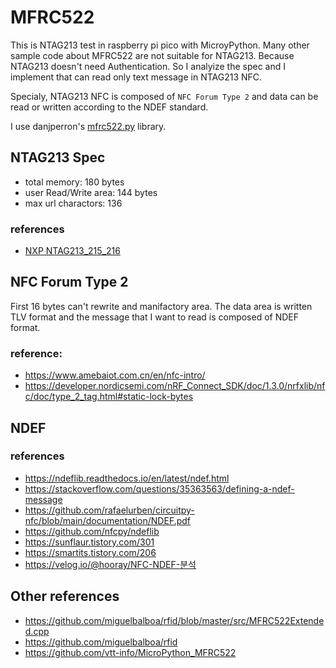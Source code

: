 # MFRC522

This is NTAG213 test in raspberry pi pico with MicroyPython.
Many other sample code about MFRC522 are not suitable for NTAG213. Because NTAG213 doesn't need Authentication.
So I analyize the spec and I implement that can read only text message in NTAG213 NFC.

Specialy, NTAG213 NFC is composed of `NFC Forum Type 2` and data can be read or written according to the NDEF standard.

I use danjperron's [mfrc522.py](https://github.com/danjperron/micropython-mfrc522) library.

## NTAG213 Spec
* total memory: 180 bytes
* user Read/Write area: 144 bytes
* max url charactors: 136

### references
* [NXP NTAG213_215_216](https://www.nxp.com/products/rfid-nfc/nfc-hf/ntag-for-tags-labels/ntag-213-215-216-nfc-forum-type-2-tag-compliant-ic-with-144-504-888-bytes-user-memory:NTAG213_215_216)


## NFC Forum Type 2
First 16 bytes can't rewrite and manifactory area.
The data area is written TLV format and the message that I want to read is composed of NDEF format.

### reference: 
* https://www.amebaiot.com.cn/en/nfc-intro/
* https://developer.nordicsemi.com/nRF_Connect_SDK/doc/1.3.0/nrfxlib/nfc/doc/type_2_tag.html#static-lock-bytes

## NDEF

### references
* https://ndeflib.readthedocs.io/en/latest/ndef.html
* https://stackoverflow.com/questions/35363563/defining-a-ndef-message
* https://github.com/rafaelurben/circuitpy-nfc/blob/main/documentation/NDEF.pdf
* https://github.com/nfcpy/ndeflib
* https://sunflaur.tistory.com/301
* https://smartits.tistory.com/206
* https://velog.io/@hooray/NFC-NDEF-분석


## Other references
* https://github.com/miguelbalboa/rfid/blob/master/src/MFRC522Extended.cpp
* https://github.com/miguelbalboa/rfid
* https://github.com/vtt-info/MicroPython_MFRC522